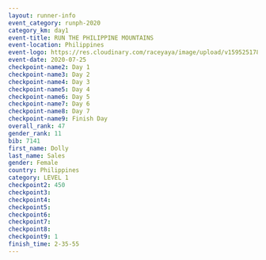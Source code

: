 ```yaml
--- 
layout: runner-info 
event_category: runph-2020 
category_km: day1 
event-title: RUN THE PHILIPPINE MOUNTAINS 
event-location: Philippines 
event-logo: https://res.cloudinary.com/raceyaya/image/upload/v1595251780/logo/2020/Image_ds2u6w.jpg 
event-date: 2020-07-25 
checkpoint-name2: Day 1 
checkpoint-name3: Day 2 
checkpoint-name4: Day 3 
checkpoint-name5: Day 4 
checkpoint-name6: Day 5 
checkpoint-name7: Day 6 
checkpoint-name8: Day 7 
checkpoint-name9: Finish Day 
overall_rank: 47
gender_rank: 11
bib: 7141
first_name: Dolly
last_name: Sales
gender: Female
country: Philippines
category: LEVEL 1
checkpoint2: 450
checkpoint3: 
checkpoint4: 
checkpoint5: 
checkpoint6: 
checkpoint7: 
checkpoint8: 
checkpoint9: 1
finish_time: 2-35-55
--- 
```


